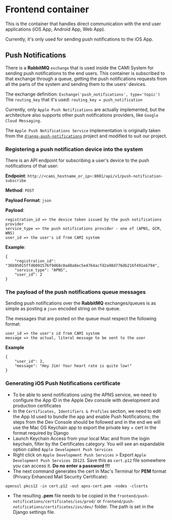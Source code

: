 Frontend container
==============
This is the container that handles direct communication with the end user applications (iOS App, Android App, Web App).

Currently, it's only used for sending push notifications to the iOS App.

## Push Notifications

There is a **RabbitMQ** `exchange` that is used inside the CAMI System for sending push notifications to the end users. This container is subscribed to that exchange through a queue, getting the push notifications requests from all the parts of the system and sending them to the users' devices.

The exchange definition: `Exchange('push_notifications', type='topic')`
The `routing_key` that it's used: `routing_key = push_notification`

Currently, only `Apple Push Notifications` are actually implemented, but the architecture also supports other push notifications providers, like `Google Cloud Messaging`.

The `Apple Push Notifications Service` implementation is originally taken from the [`django-push-notifications`](https://github.com/jleclanche/django-push-notifications/tree/master/push_notifications) project and modified to suit our project.

### Registering a push notification device into the system
There is an API endpoint for subscribing a user's device to the push notifications of that user:

**Endpoint**: `http://<cami_hostname_or_ip>:8001/api/v1/push-notification-subscribe`

**Method**: `POST`

**Payload Format**: `json`

**Payload**:
```
registration_id => the device token issued by the push notifications provider
service_type => the push notifications provider - one of (APNS, GCM, WNS)
user_id => the user's id from CAMI system
```

**Example**:
```
{
    "registration_id": "36b95015ffd6091576f9d68c0ad8a8ec5e4764acfd2a98d776db216f491eb794",
    "service_type": "APNS",
    "user_id": 2
}
```

### The payload of the push notifications queue messages
Sending push notifications over the **RabbitMQ** exchanges/queues is as simple as posting a `json` encoded string on the queue.

The messages that are posted on the queue must respect the following format:
```
user_id => the user's id from CAMI system
message => the actual, literal message to be sent to the user
```

**Example**
```
{
    "user_id": 2,
    "message": "Hey Jim! Your heart rate is quite low!"
}
```

### Generating iOS Push Notifications certificate

- To be able to send notifications using the APNS service, we need to configure the App ID in the Apple Dev console with development and production certificates
- In the `Certificates, Identifiers & Profiles` section, we need to edit the App Id used to bundle the app and enable Push Notifications; the steps from the Dev Console should be followed and in the end we will use the Mac OS Keychain app to export the private key + cert in the format required by Django
- Launch Keychain Access from your local Mac and from the login keychain, filter by the Certificates category. You will see an expandable option called `Apple Development Push Services`
- Right click on `Apple Development Push Services` > Export `Apple Development Push Services ID123`. Save this as `cert.p12` file somewhere you can access it. **Do no enter a password !!!**
- The next command generates the cert in Mac's Terminal for **PEM** format (Privacy Enhanced Mail Security Certificate):
    
`openssl pkcs12 -in cert.p12 -out apns-cert.pem -nodes -clcerts`

- The resulting **.pem** file needs to be copied in the `frontend/push-notifications/certificates/ios/prod/` or `frontend/push-notifications/certificates/ios/dev/` folder. The path is set in the Django settings file.